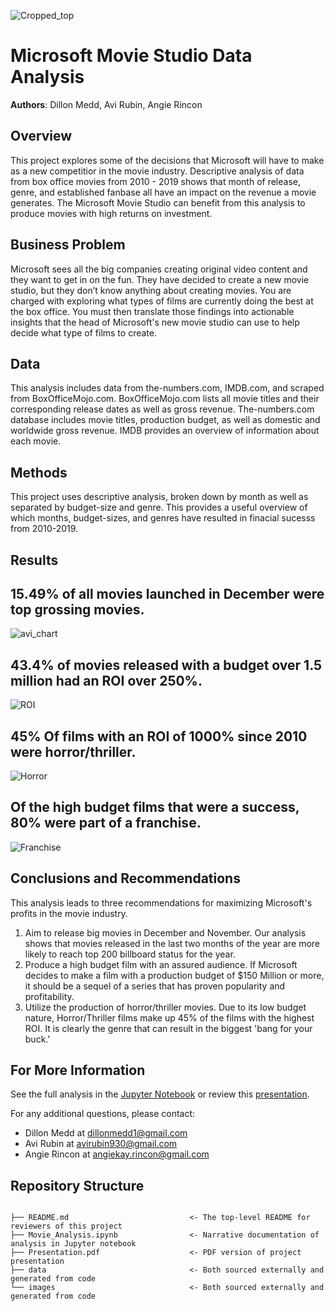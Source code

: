 ![Cropped_top](./images/Cropped_top.jpg)

# Microsoft Movie Studio Data Analysis

**Authors**: Dillon Medd, Avi Rubin, Angie Rincon


## Overview

This project explores some of the decisions that Microsoft will have to make as a new competitior in the movie industry. Descriptive analysis of data from box office movies from 2010 - 2019 shows that month of release, genre, and established fanbase all have an impact on the revenue a movie generates. The Microsoft Movie Studio can benefit from this analysis to produce movies with high returns on investment. 

## Business Problem

Microsoft sees all the big companies creating original video content and they want to get in on the fun. They have decided to create a new movie studio, but they don’t know anything about creating movies. You are charged with exploring what types of films are currently doing the best at the box office. You must then translate those findings into actionable insights that the head of Microsoft's new movie studio can use to help decide what type of films to create.


## Data

This analysis includes data from the-numbers.com, IMDB.com, and scraped from BoxOfficeMojo.com. BoxOfficeMojo.com lists all movie titles and their corresponding release dates as well as gross revenue. The-numbers.com database includes movie titles, production budget, as well as domestic and worldwide gross revenue. IMDB provides an overview of information about each movie.


## Methods

This project uses descriptive analysis, broken down by month as well as separated by budget-size and genre. This provides a useful overview of which months, budget-sizes, and genres have resulted in finacial sucesss from 2010-2019.


## Results

## 15.49% of all movies launched in December were top grossing movies.
![avi_chart](./images/avi_chart.png)


## 43.4% of movies released with a budget over 1.5 million had an ROI over 250%.
![ROI](./images/ROI.png)


## 45% Of films with an ROI of 1000% since 2010 were horror/thriller.
![Horror](./images/Horror.png)



## Of the high budget films that were a success, 80% were part of a franchise.
![Franchise](./images/Franchise.png)





## Conclusions and Recommendations

This analysis leads to three recommendations for maximizing Microsoft's profits in the movie industry.

1. Aim to release big movies in December and November. Our analysis shows that movies released in the last two months of the year are more likely to reach top 200 billboard status for the year.
2. Produce a high budget film with an assured audience. If Microsoft decides to make a film with a production budget of $150 Million or more, it should be a sequel of a series that has proven popularity and profitability.
3. Utilize the production of horror/thriller movies. Due to its low budget nature, Horror/Thriller films make up 45% of the films with the highest ROI. It is clearly the genre that can result in the biggest 'bang for your buck.' 


## For More Information

See the full analysis in the [Jupyter Notebook](./Movie_Analysis.ipynb) or review this [presentation](./Presentation.pdf).

For any additional questions, please contact:
* Dillon Medd at [dillonmedd1@gmail.com](mailto:dillonmedd@gmail.com) 
* Avi Rubin at [avirubin930@gmail.com](mailto:avirubin930@gmail.com)
* Angie Rincon at [angiekay.rincon@gmail.com](mailto:angiekay.rincon@gmail.com)

## Repository Structure

```

├── README.md                           <- The top-level README for reviewers of this project
├── Movie_Analysis.ipynb                <- Narrative documentation of analysis in Jupyter notebook
├── Presentation.pdf                    <- PDF version of project presentation
├── data                                <- Both sourced externally and generated from code
└── images                              <- Both sourced externally and generated from code
```

